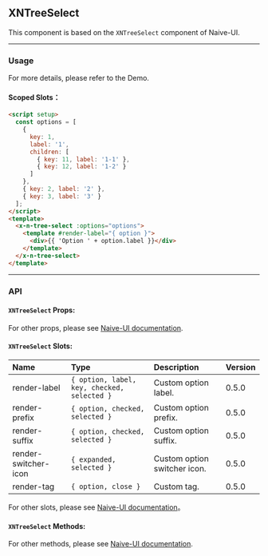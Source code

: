 ﻿## XNTreeSelect

This component is based on the `XNTreeSelect` component of Naive-UI.

---

### Usage

For more details, please refer to the Demo.

#### Scoped Slots：

```html
<script setup>
  const options = [
    {
      key: 1,
      label: '1',
      children: [
        { key: 11, label: '1-1' },
        { key: 12, label: '1-2' }
      ]
    },
    { key: 2, label: '2' },
    { key: 3, label: '3' }
  ];
</script>
<template>
  <x-n-tree-select :options="options">
    <template #render-label="{ option }">
      <div>{{ 'Option ' + option.label }}</div>
    </template>
  </x-n-tree-select>
</template>
```

---

### API

#### `XNTreeSelect` Props:

For other props, please see [Naive-UI documentation](https://www.naiveui.com/en-US/os-theme/components/tree-select#TreeSelect-Props).

#### `XNTreeSelect` Slots:

| Name                 | Type                                        | Description                  | Version |
| :------------------- | :------------------------------------------ | :--------------------------- | :------ |
| render-label         | `{ option, label, key, checked, selected }` | Custom option label.         | 0.5.0   |
| render-prefix        | `{ option, checked, selected }`             | Custom option prefix.        | 0.5.0   |
| render-suffix        | `{ option, checked, selected }`             | Custom option suffix.        | 0.5.0   |
| render-switcher-icon | `{ expanded, selected }`                    | Custom option switcher icon. | 0.5.0   |
| render-tag           | `{ option, close }`                         | Custom tag.                  | 0.5.0   |

For other slots, please see [Naive-UI documentation](https://www.naiveui.com/en-US/os-theme/components/tree-select#TreeSelect-Slots)。

#### `XNTreeSelect` Methods:

For other methods, please see [Naive-UI documentation](https://www.naiveui.com/en-US/os-theme/components/tree-select#TreeSelect-Methods).
